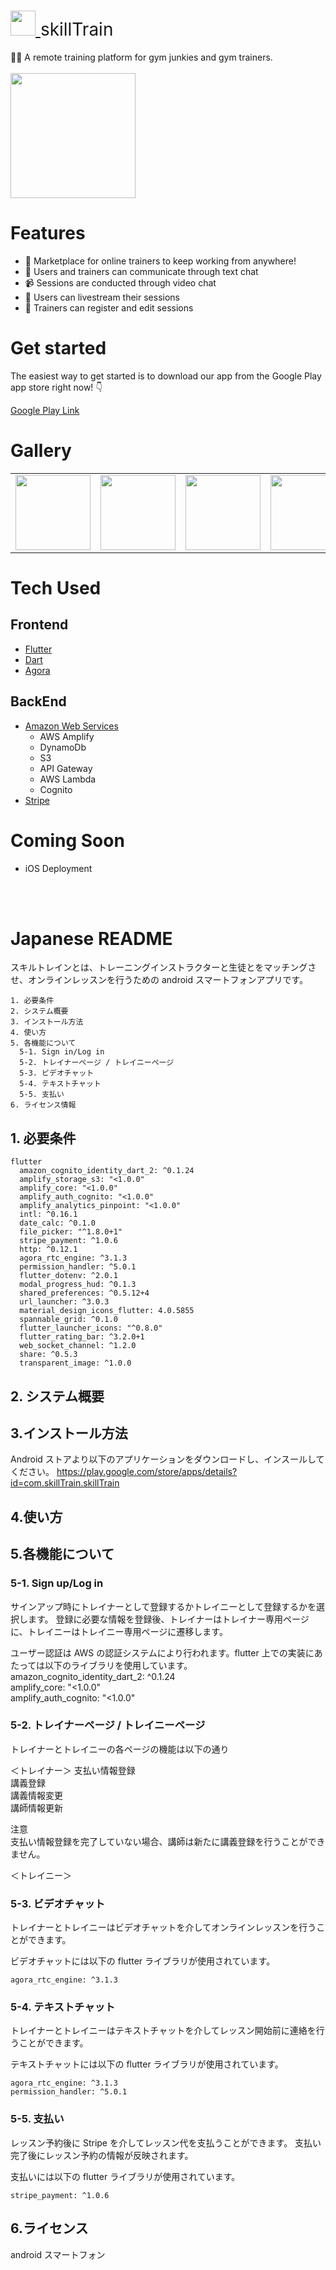<!-- <div align="center">
<img src="./assets/icon/icon.png" width="100">
</div>
<div style="text-align: center;">skillTrain</div> -->

<h1 style="font-weight:normal">
  <a href="https://play.google.com/store/apps/details?id=com.skillTrain.skillTrain">
   <img src="./assets/icon/icon.png" width="40">
  </a>
  skillTrain
  
</h1>
🏋️‍♂️ A remote training platform for gym junkies and gym trainers.
<br>
<br>

  <img alt="" src="./assets/screenshots/flutter_01.png" width="200">

# Features

- 🛒 Marketplace for online trainers to keep working from anywhere!
- 💬 Users and trainers can communicate through text chat
- 📹 Sessions are conducted through video chat
- 🤳 Users can livestream their sessions
- 📝 Trainers can register and edit sessions

# Get started

The easiest way to get started is to download our app from the Google Play app store right now! 👇

 <a href="https://play.google.com/store/apps/details?id=com.skillTrain.skillTrain">
   Google Play Link
  </a>

# Gallery

<center>
  <table>
    <tr>
      <td><a href="https://play.google.com/store/apps/details?id=com.skillTrain.skillTrain"><img width="120" alt="" src="./assets/screenshots/flutter_01.png"></a></td>
      <td><a href="https://play.google.com/store/apps/details?id=com.skillTrain.skillTrain"><img width="120" alt="" src="./assets/screenshots/flutter_02.png"></a></td>
      <td><a href="https://play.google.com/store/apps/details?id=com.skillTrain.skillTrain"><img width="120" alt="" src="./assets/screenshots/flutter_03.png"></a></td>
      <td><a href="https://play.google.com/store/apps/details?id=com.skillTrain.skillTrain"><img width="120" alt="" src="./assets/screenshots/flutter_04.png"></a></td>
     </tr>

  </table>
</center>

# Tech Used

## Frontend

- <a href="https://flutter.dev/">Flutter</a>
- <a href="https://dart.dev/">Dart</a>
- <a href="https://www.agora.io/en/">Agora</a>

## BackEnd

- <a href="https://aws.amazon.com/">Amazon Web Services</a>
  - AWS Amplify
  - DynamoDb
  - S3
  - API Gateway
  - AWS Lambda
  - Cognito
- <a href="https://stripe.com/">Stripe</a>

# Coming Soon

- iOS Deployment

<br>
<br>

# Japanese README

スキルトレインとは、トレーニングインストラクターと生徒とをマッチングさせ、オンラインレッスンを行うための android スマートフォンアプリです。

```
1. 必要条件
2. システム概要
3. インストール方法
4. 使い方
5. 各機能について
  5-1. Sign in/Log in
  5-2. トレイナーページ / トレイニーページ
  5-3. ビデオチャット
  5-4. テキストチャット
  5-5. 支払い
6. ライセンス情報
```

## 1. 必要条件

```
flutter
  amazon_cognito_identity_dart_2: ^0.1.24
  amplify_storage_s3: "<1.0.0"
  amplify_core: "<1.0.0"
  amplify_auth_cognito: "<1.0.0"
  amplify_analytics_pinpoint: "<1.0.0"
  intl: ^0.16.1
  date_calc: ^0.1.0
  file_picker: "^1.8.0+1"
  stripe_payment: ^1.0.6
  http: ^0.12.1
  agora_rtc_engine: ^3.1.3
  permission_handler: ^5.0.1
  flutter_dotenv: ^2.0.1
  modal_progress_hud: ^0.1.3
  shared_preferences: ^0.5.12+4
  url_launcher: ^3.0.3
  material_design_icons_flutter: 4.0.5855
  spannable_grid: ^0.1.0
  flutter_launcher_icons: "^0.8.0"
  flutter_rating_bar: ^3.2.0+1
  web_socket_channel: ^1.2.0
  share: ^0.5.3
  transparent_image: ^1.0.0
```

## 2. システム概要

## 3.インストール方法

Android ストアより以下のアプリケーションをダウンロードし、インスールしてください。
https://play.google.com/store/apps/details?id=com.skillTrain.skillTrain

## 4.使い方

## 5.各機能について

### 5-1. Sign up/Log in

サインアップ時にトレイナーとして登録するかトレイニーとして登録するかを選択します。
登録に必要な情報を登録後、トレイナーはトレイナー専用ページに、トレイニーはトレイニー専用ページに遷移します。

ユーザー認証は AWS の認証システムにより行われます。flutter 上での実装にあたっては以下のライブラリを使用しています。  
 amazon_cognito_identity_dart_2: ^0.1.24  
 amplify_core: "<1.0.0"  
 amplify_auth_cognito: "<1.0.0"

### 5-2. トレイナーページ / トレイニーページ

トレイナーとトレイニーの各ページの機能は以下の通り

＜トレイナー＞
支払い情報登録  
 講義登録  
 講義情報変更  
 講師情報更新

注意  
 支払い情報登録を完了していない場合、講師は新たに講義登録を行うことができません。

＜トレイニー＞

### 5-3. ビデオチャット

トレイナーとトレイニーはビデオチャットを介してオンラインレッスンを行うことができます。

ビデオチャットには以下の flutter ライブラリが使用されています。

```
agora_rtc_engine: ^3.1.3
```

### 5-4. テキストチャット

トレイナーとトレイニーはテキストチャットを介してレッスン開始前に連絡を行うことができます。

テキストチャットには以下の flutter ライブラリが使用されています。

```
agora_rtc_engine: ^3.1.3
permission_handler: ^5.0.1
```

### 5-5. 支払い

レッスン予約後に Stripe を介してレッスン代を支払うことができます。
支払い完了後にレッスン予約の情報が反映されます。

支払いには以下の flutter ライブラリが使用されています。

```
stripe_payment: ^1.0.6
```

## 6.ライセンス

android スマートフォン
